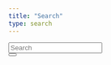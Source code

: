 ```yaml
---
title: "Search"
type: search
---
```

<script id="searchResultsTmpl" type="text/x-handlebars-template">
    {{#if hits}}
        <div class="row">
            <div class="col-lg-6">
                <h3>Results</h3>
            </div>
            <div class="col-lg-6">
                <br/><small>{{message}}</small>
            </div>
        </div>
        {{#each hits as |hit|}}
            {{> searchResultTmpl hit}}
        {{/each}}
    {{else}}
    <nav class="level">
        <div class="level-left">
            <div class="level-item">
                <h3 class="title is-3">No Results</h3>
            </div>
        </div>
    </nav>
    {{/if}}
    <div class="content column is-one-fifth is-offset-two-fifths">
        {{#if previousPage}}
        <button type="button" class="button is-small" onclick="jumpToPage({{previousPage}})">&laquo; Previous</button>
        {{/if}}
        {{#if nextPage}}
        <button type="button" class="button is-small" onclick="jumpToPage({{nextPage}})">Next &raquo;</button>
        {{/if}}
    </div>
</script>
<script id="searchResultTmpl" type="text/x-handlebars-template">
    {{> resultTmpl }}
</script>
<script id="resultTmpl" type="text/x-handlebars-template">
    <div class="well">
        <strong>{{document.title}}</strong>
        <button type="button" class="badge is-dark is-pulled-right" onclick="return toggleScore('{{id}}')">{{roundScore score}}</button>
        <p>{{{document.content}}}</p>
        <div id="score-{{id}}" style="display:none">
            <strong>Score Explanation</strong>
            <ul class="tree">
                {{> searchResultExplanationTmpl explanation}}
            </ul>
        </div>
    </div>
</script>
<script id="searchResultExplanationTmpl" type="text/x-handlebars-template">
    <li><span class="is-size-7">{{value}} - {{message}}</span>
        {{#if children}}
            <ul>
                {{#each children as |child|}}
                    {{> searchResultExplanationTmpl child}}
                {{/each}}
            </ul>
        {{/if}}
    </li>
</script>
<script id="aggregationsTmpl" type="text/x-handlebars-template">
    {{#if hits}}
        <h4 class="title is-4">Filter</h4>
        {{#if aggregations}}
            {{#each aggregations as |aggregation|}}
                {{#if aggregation.values}}
                    {{> aggregationTmpl aggregation}}
                {{/if}}
        {{/each}}
        {{/if}}
    {{/if}}
</script>
<script id="aggregationTmpl" type="text/x-handlebars-template">
    <div class="box">
        <strong>{{display_name}}</strong>
        {{#each values as |value|}}
            {{#if value.count}}
            <div class="field">
                <label class="checkbox">
                    {{#if value.filtered}}
                    <input name="f_{{../filter_name}}" value="{{value.filter_name}}" checked type="checkbox" onclick="resubmit()" style="vertical-align: middle;">
                    {{else}}
                    <input name="f_{{../filter_name}}" value="{{value.filter_name}}" type="checkbox" onclick="resubmit()" style="vertical-align: middle;">
                    {{/if}}
                    <span class="is-size-7" style="vertical-align: middle;">{{value.display_name}} ({{value.count}})</span>
                </label>
            </div>
            {{/if}}
        {{/each}}
    </div>
</script>

<form action="/search" method="get" id="searchForm">
<input id="page" name="p" value="1" type="hidden"/>
<div class="input-group">
    <input id="query" name="q" type="text" class="form-control input-lg" placeholder="Search" />
    <div class="input-group-btn">
        <button id="searchButton" class="btn btn-lg" type="submit">
            <i class="glyphicon glyphicon-search"></i>
        </button>
    </div>
</div>


<div class="row">
    <div id="searchResultsArea" class="col-lg-9">
    </div>
    <div id="aggregationsArea" class="col-lg-3">
    </div>
</div>

</form>